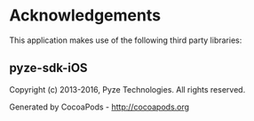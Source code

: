 # Acknowledgements
This application makes use of the following third party libraries:

## pyze-sdk-iOS

Copyright (c) 2013-2016, Pyze Technologies.
All rights reserved.

Generated by CocoaPods - http://cocoapods.org
